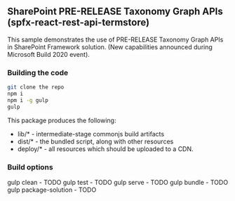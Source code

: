 ## SharePoint PRE-RELEASE Taxonomy Graph APIs (spfx-react-rest-api-termstore)

This sample demonstrates the use of PRE-RELEASE Taxonomy Graph APIs in SharePoint Framework solution. (New capabilities announced during Microsoft Build 2020 event).

### Building the code

```bash
git clone the repo
npm i
npm i -g gulp
gulp
```

This package produces the following:

* lib/* - intermediate-stage commonjs build artifacts
* dist/* - the bundled script, along with other resources
* deploy/* - all resources which should be uploaded to a CDN.

### Build options

gulp clean - TODO
gulp test - TODO
gulp serve - TODO
gulp bundle - TODO
gulp package-solution - TODO
